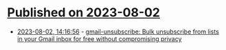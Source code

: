 # [Published on 2023-08-02](index.md)

* [2023-08-02, 14:16:56](https://lobste.rs/s/y21f1z/gmail_unsubscribe_bulk_unsubscribe_from) - [gmail-unsubscribe: Bulk unsubscribe from lists in your Gmail inbox for free without compromising privacy](https://github.com/justjake/gmail-unsubscribe)

